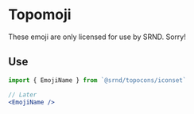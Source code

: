 # Topomoji

These emoji are only licensed for use by SRND. Sorry!

## Use

```jsx
import { EmojiName } from `@srnd/topocons/iconset`

// Later
<EmojiName />
```
